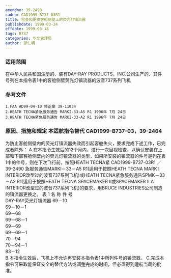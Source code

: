 ```yaml
---
amendno: 39-2490
cadno: CAD1999-B737-03R1
title: 检查和更换客舱侧壁上的荧光灯镇流器
publishdate: 1999-03-24
effdate: 1999-03-18
tags: B737
categories: 华北管理局
author: 邵仁明
---
```


### 适用范围 
在中华人民共和国注册的、装有DAY-RAY PRODUCTS，INC.公司生产的、其件号列在本指令表1中的客舱侧壁荧光灯镇流器的波音737系列飞机

### 参考文件
    1.FAA AD99-04-10 修正案 39-11034 
    2.HEATH TECNA紧急服务通告 MARKI-33-A5 R1 1996年 7月 24日
    3.HEATH TECNA紧急服务通告 MARKI-33-A2 R1 1996年 7月 24日


### 原因、措施和规定 本适航指令替代 CAD1999-B737-03，39-2464 
为防止客舱侧壁内的荧光灯镇流器失效而引起客舱失火，要求完成下述工作，已完成者除外： 
    A.在本指令生效后的12个月内，进行一次目视检查，以确认安装在上部和下部客舱侧壁内的荧光灯镇流器的类型，如果所安装的镇流器的件号是列在表1中的件号，则在下次飞行前，按照HEATH TECNA紧
       CAD1999-B737-03R1   ／39-2490 
急服务通告MARKI－33－A5 R1(适用于按照HEATH TECNA MARK Ⅰ INTERIOR改型过的波音737系列飞机)或HEATH TECNA紧急服务通告SPMK－33－A2 R1(适用于按照HEATH TECNA SPACEMAKER Ⅱ或SPACEMAKER Ⅱ A INTERIOR改型过的波音737系列飞机)的要求，用BRUCE INDUSTRIES公司制造的镇流器更换之。 
表 1 
名 称  件 号  
DAY-RAY荧光灯镇流器  69－10  
69－10－1  
69－68  
69－68－1  
69－69  
69－69－1  
70－94  
70－94－1  
83－12  
    B.本指令生效后，飞机上不允许再安装本指令表1中所列件号的镇流器。 
    C.完成本指令可采取能保证安全的替代方法或调整完成的时间，但必须得到适航当局的批准。

